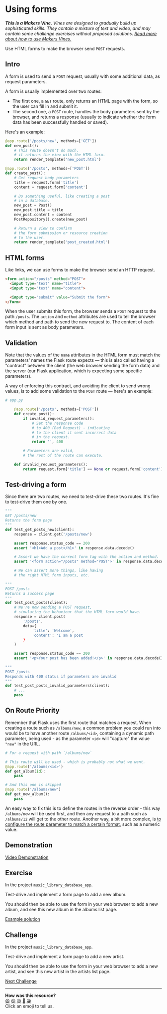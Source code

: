 # Using forms

_**This is a Makers Vine.** Vines are designed to gradually build up sophisticated skills. They contain a mixture of text and video, and may contain some challenge exercises without proposed solutions. [Read more about how to use Makers
Vines.](https://github.com/makersacademy/course/blob/main/labels/vines.md)_

Use HTML forms to make the browser send `POST` requests.

## Intro

A form is used to send a `POST` request, usually with some additional data, as request parameters.

A form is usually implemented over two routes:
  * The first one, a `GET` route, only returns an HTML page with the form, so the user can fill in and submit it.
  * The second one, a `POST` route, handles the body parameters sent by the browser, and returns a response (usually to indicate whether the form data has been successfully handled or saved).

Here's an example:

```python
@app.route('/posts/new', methods=['GET'])
def new_post():
    # This route doesn't do much,
    # it returns the view with the HTML form.
    return render_template('new_post.html')

@app.route('/posts', methods=['POST'])
def create_post():
    # Get request body parameters
    title = request.form['title']
    content = request.form['content']

    # Do something useful, like creating a post
    # in a database.
    new_post = Post()
    new_post.title = title
    new_post.content = content
    PostRepository().create(new_post)

    # Return a view to confirm
    # the form submission or resource creation
    # to the user.
    return render_template('post_created.html')
```

## HTML forms

Like links, we can use forms to make the browser send an HTTP request.

```html
<form action="/posts" method="POST">
  <input type="text" name="title">
  <input type="text" name="content">

  <input type="submit" value="Submit the form">
</form>
```

When the user submits this form, the browser sends a `POST` request to the path `/posts`. The `action` and `method` attributes are used to tell the browser which method and path to send the new request to. The content of each form input is sent as body parameters.

## Validation

Note that the values of the `name` attributes in the HTML form must match the parameters' names the Flask route expects — this is also called having a "contract" between the client (the web browser sending the form data) and the server (our Flask application, which is expecting some specific parameters).

A way of enforcing this contract, and avoiding the client to send wrong values, is to add some validation to the `POST` route — here's an example:

```python
# app.py

    @app.route('/posts', methods=['POST'])
    def create_post():
        if invalid_request_parameters():
            # Set the response code
            # to 400 (Bad Request) - indicating
            # to the client it sent incorrect data
            # in the request.
            return '', 400

        # Parameters are valid,
        # the rest of the route can execute.

    def invalid_request_parameters():
        return request.form['title'] == None or request.form['content'] == None
```
## Test-driving a form

Since there are two routes, we need to test-drive these two routes. It's fine to test-drive them one by one.

```python
"""
GET /posts/new
Returns the form page
"""
def test_get_posts_new(client):
    response = client.get('/posts/new')

    assert response.status_code == 200
    assert '<h1>Add a post</h1>' in response.data.decode()

    # Assert we have the correct form tag with the action and method.
    assert '<form action="/posts" method="POST">' in response.data.decode()

    # We can assert more things, like having
    # the right HTML form inputs, etc.

"""
POST /posts
Returns a success page
"""
def test_post_posts(client):
    # We're now sending a POST request,
    # simulating the behaviour that the HTML form would have.
    response = client.post(
        '/posts',
        data={
            'title': 'Welcome',
            'content': 'I am a post
        }
    )

    assert response.status_code == 200
    assert '<p>Your post has been added!</p>' in response.data.decode()

"""
POST /posts
Responds with 400 status if parameters are invalid
"""
def test_post_posts_invalid_parameters(client):
    # ...
    pass
```

## On Route Priority

Remember that Flask uses the first route that matches a request. When creating a route such as `/albums/new`, a common problem you could run into would be to have another route `/albums/<id>`, containing a dynamic path parameter, being used - as the parameter `<id>` will "capture" the value `"new"` in the URL.

```python
# For a request with path `/albums/new`

# This route will be used - which is probably not what we want.
@app.route('/albums/<id>')
def get_album(id):
    pass

# And this one is skipped
@app.route('/albums/new')
def get_new_album():
    pass
```

An easy way to fix this is to define the routes in the reverse order - this way `/albums/new` will be used first, and then any request to a path such as `/albums/12` will get to the other route. Another way, a bit more complex, is [to configure the route parameter to match a certain format](https://flask.palletsprojects.com/en/2.0.x/quickstart/#variable-rules), such as a numeric value.

## Demonstration

[Video Demonstration](https://www.youtube.com/watch?v=A6xZFvUGJXs)

## Exercise

In the project `music_library_database_app`.

Test-drive and implement a form page to add a new album.

You should then be able to use the form in your web browser to add a new album, and see this new album in the albums list page.

[Example solution](https://www.youtube.com/watch?v=A6xZFvUGJXs&t=1220s)

## Challenge

In the project `music_library_database_app`.

Test-drive and implement a form page to add a new artist.

You should then be able to use the form in your web browser to add a new artist, and see this new artist in the artists list page.


[Next Challenge](05_debugging.md)

<!-- BEGIN GENERATED SECTION DO NOT EDIT -->

---

**How was this resource?**  
[😫](https://airtable.com/shrUJ3t7KLMqVRFKR?prefill_Repository=makersacademy%2Fweb-applications-in-python&prefill_File=html_challenges%2F04_using_forms.md&prefill_Sentiment=😫) [😕](https://airtable.com/shrUJ3t7KLMqVRFKR?prefill_Repository=makersacademy%2Fweb-applications-in-python&prefill_File=html_challenges%2F04_using_forms.md&prefill_Sentiment=😕) [😐](https://airtable.com/shrUJ3t7KLMqVRFKR?prefill_Repository=makersacademy%2Fweb-applications-in-python&prefill_File=html_challenges%2F04_using_forms.md&prefill_Sentiment=😐) [🙂](https://airtable.com/shrUJ3t7KLMqVRFKR?prefill_Repository=makersacademy%2Fweb-applications-in-python&prefill_File=html_challenges%2F04_using_forms.md&prefill_Sentiment=🙂) [😀](https://airtable.com/shrUJ3t7KLMqVRFKR?prefill_Repository=makersacademy%2Fweb-applications-in-python&prefill_File=html_challenges%2F04_using_forms.md&prefill_Sentiment=😀)  
Click an emoji to tell us.

<!-- END GENERATED SECTION DO NOT EDIT -->
